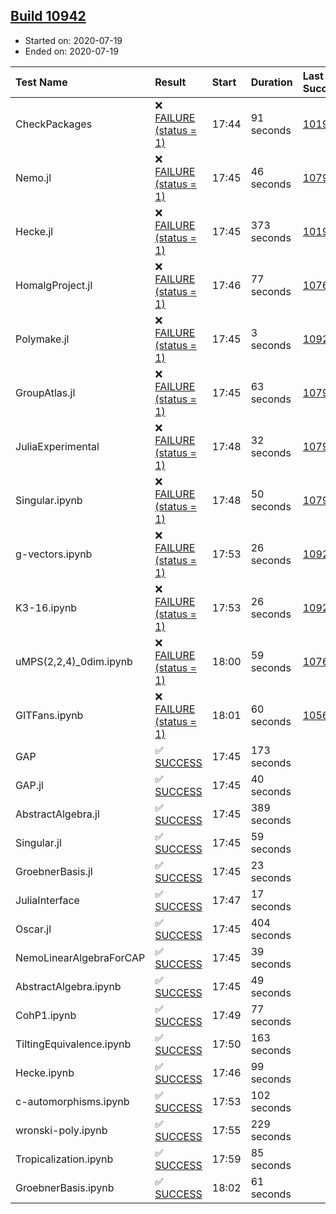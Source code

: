## [Build 10942](https://oscarci.mathematik.uni-kl.de/job/oscar/10942/)

* Started on: 2020-07-19
* Ended on: 2020-07-19

| Test Name    | Result | Start | Duration | Last Success | First Failure |
|:-------------|:-------|:------|:---------|:-------------|:--------------|
| CheckPackages | ❌ [FAILURE (status = 1)](https://oscarci.mathematik.uni-kl.de/job/oscar/10942/artifact/logs/build-10942/CheckPackages.log) | 17:44 | 91 seconds | [10197](https://oscarci.mathematik.uni-kl.de/job/oscar/10197/) | [10198](https://oscarci.mathematik.uni-kl.de/job/oscar/10198/) |
| Nemo.jl | ❌ [FAILURE (status = 1)](https://oscarci.mathematik.uni-kl.de/job/oscar/10942/artifact/logs/build-10942/Nemo.jl.log) | 17:45 | 46 seconds | [10790](https://oscarci.mathematik.uni-kl.de/job/oscar/10790/) | [10791](https://oscarci.mathematik.uni-kl.de/job/oscar/10791/) |
| Hecke.jl | ❌ [FAILURE (status = 1)](https://oscarci.mathematik.uni-kl.de/job/oscar/10942/artifact/logs/build-10942/Hecke.jl.log) | 17:45 | 373 seconds | [10197](https://oscarci.mathematik.uni-kl.de/job/oscar/10197/) | [10198](https://oscarci.mathematik.uni-kl.de/job/oscar/10198/) |
| HomalgProject.jl | ❌ [FAILURE (status = 1)](https://oscarci.mathematik.uni-kl.de/job/oscar/10942/artifact/logs/build-10942/HomalgProject.jl.log) | 17:46 | 77 seconds | [10765](https://oscarci.mathematik.uni-kl.de/job/oscar/10765/) | [10766](https://oscarci.mathematik.uni-kl.de/job/oscar/10766/) |
| Polymake.jl | ❌ [FAILURE (status = 1)](https://oscarci.mathematik.uni-kl.de/job/oscar/10942/artifact/logs/build-10942/Polymake.jl.log) | 17:45 | 3 seconds | [10920](https://oscarci.mathematik.uni-kl.de/job/oscar/10920/) | [10921](https://oscarci.mathematik.uni-kl.de/job/oscar/10921/) |
| GroupAtlas.jl | ❌ [FAILURE (status = 1)](https://oscarci.mathematik.uni-kl.de/job/oscar/10942/artifact/logs/build-10942/GroupAtlas.jl.log) | 17:45 | 63 seconds | [10790](https://oscarci.mathematik.uni-kl.de/job/oscar/10790/) | [10791](https://oscarci.mathematik.uni-kl.de/job/oscar/10791/) |
| JuliaExperimental | ❌ [FAILURE (status = 1)](https://oscarci.mathematik.uni-kl.de/job/oscar/10942/artifact/logs/build-10942/JuliaExperimental.log) | 17:48 | 32 seconds | [10790](https://oscarci.mathematik.uni-kl.de/job/oscar/10790/) | [10791](https://oscarci.mathematik.uni-kl.de/job/oscar/10791/) |
| Singular.ipynb | ❌ [FAILURE (status = 1)](https://oscarci.mathematik.uni-kl.de/job/oscar/10942/artifact/logs/build-10942/Singular.ipynb.log) | 17:48 | 50 seconds | [10790](https://oscarci.mathematik.uni-kl.de/job/oscar/10790/) | [10791](https://oscarci.mathematik.uni-kl.de/job/oscar/10791/) |
| g-vectors.ipynb | ❌ [FAILURE (status = 1)](https://oscarci.mathematik.uni-kl.de/job/oscar/10942/artifact/logs/build-10942/g-vectors.ipynb.log) | 17:53 | 26 seconds | [10920](https://oscarci.mathematik.uni-kl.de/job/oscar/10920/) | [10921](https://oscarci.mathematik.uni-kl.de/job/oscar/10921/) |
| K3-16.ipynb | ❌ [FAILURE (status = 1)](https://oscarci.mathematik.uni-kl.de/job/oscar/10942/artifact/logs/build-10942/K3-16.ipynb.log) | 17:53 | 26 seconds | [10920](https://oscarci.mathematik.uni-kl.de/job/oscar/10920/) | [10921](https://oscarci.mathematik.uni-kl.de/job/oscar/10921/) |
| uMPS(2,2,4)_0dim.ipynb | ❌ [FAILURE (status = 1)](https://oscarci.mathematik.uni-kl.de/job/oscar/10942/artifact/logs/build-10942/uMPS-2-2-4-_0dim.ipynb.log) | 18:00 | 59 seconds | [10765](https://oscarci.mathematik.uni-kl.de/job/oscar/10765/) | [10766](https://oscarci.mathematik.uni-kl.de/job/oscar/10766/) |
| GITFans.ipynb | ❌ [FAILURE (status = 1)](https://oscarci.mathematik.uni-kl.de/job/oscar/10942/artifact/logs/build-10942/GITFans.ipynb.log) | 18:01 | 60 seconds | [10566](https://oscarci.mathematik.uni-kl.de/job/oscar/10566/) | [10567](https://oscarci.mathematik.uni-kl.de/job/oscar/10567/) |
| GAP | ✅ [SUCCESS](https://oscarci.mathematik.uni-kl.de/job/oscar/10942/artifact/logs/build-10942/GAP.log) | 17:45 | 173 seconds |  |  |
| GAP.jl | ✅ [SUCCESS](https://oscarci.mathematik.uni-kl.de/job/oscar/10942/artifact/logs/build-10942/GAP.jl.log) | 17:45 | 40 seconds |  |  |
| AbstractAlgebra.jl | ✅ [SUCCESS](https://oscarci.mathematik.uni-kl.de/job/oscar/10942/artifact/logs/build-10942/AbstractAlgebra.jl.log) | 17:45 | 389 seconds |  |  |
| Singular.jl | ✅ [SUCCESS](https://oscarci.mathematik.uni-kl.de/job/oscar/10942/artifact/logs/build-10942/Singular.jl.log) | 17:45 | 59 seconds |  |  |
| GroebnerBasis.jl | ✅ [SUCCESS](https://oscarci.mathematik.uni-kl.de/job/oscar/10942/artifact/logs/build-10942/GroebnerBasis.jl.log) | 17:45 | 23 seconds |  |  |
| JuliaInterface | ✅ [SUCCESS](https://oscarci.mathematik.uni-kl.de/job/oscar/10942/artifact/logs/build-10942/JuliaInterface.log) | 17:47 | 17 seconds |  |  |
| Oscar.jl | ✅ [SUCCESS](https://oscarci.mathematik.uni-kl.de/job/oscar/10942/artifact/logs/build-10942/Oscar.jl.log) | 17:45 | 404 seconds |  |  |
| NemoLinearAlgebraForCAP | ✅ [SUCCESS](https://oscarci.mathematik.uni-kl.de/job/oscar/10942/artifact/logs/build-10942/NemoLinearAlgebraForCAP.log) | 17:45 | 39 seconds |  |  |
| AbstractAlgebra.ipynb | ✅ [SUCCESS](https://oscarci.mathematik.uni-kl.de/job/oscar/10942/artifact/logs/build-10942/AbstractAlgebra.ipynb.log) | 17:45 | 49 seconds |  |  |
| CohP1.ipynb | ✅ [SUCCESS](https://oscarci.mathematik.uni-kl.de/job/oscar/10942/artifact/logs/build-10942/CohP1.ipynb.log) | 17:49 | 77 seconds |  |  |
| TiltingEquivalence.ipynb | ✅ [SUCCESS](https://oscarci.mathematik.uni-kl.de/job/oscar/10942/artifact/logs/build-10942/TiltingEquivalence.ipynb.log) | 17:50 | 163 seconds |  |  |
| Hecke.ipynb | ✅ [SUCCESS](https://oscarci.mathematik.uni-kl.de/job/oscar/10942/artifact/logs/build-10942/Hecke.ipynb.log) | 17:46 | 99 seconds |  |  |
| c-automorphisms.ipynb | ✅ [SUCCESS](https://oscarci.mathematik.uni-kl.de/job/oscar/10942/artifact/logs/build-10942/c-automorphisms.ipynb.log) | 17:53 | 102 seconds |  |  |
| wronski-poly.ipynb | ✅ [SUCCESS](https://oscarci.mathematik.uni-kl.de/job/oscar/10942/artifact/logs/build-10942/wronski-poly.ipynb.log) | 17:55 | 229 seconds |  |  |
| Tropicalization.ipynb | ✅ [SUCCESS](https://oscarci.mathematik.uni-kl.de/job/oscar/10942/artifact/logs/build-10942/Tropicalization.ipynb.log) | 17:59 | 85 seconds |  |  |
| GroebnerBasis.ipynb | ✅ [SUCCESS](https://oscarci.mathematik.uni-kl.de/job/oscar/10942/artifact/logs/build-10942/GroebnerBasis.ipynb.log) | 18:02 | 61 seconds |  |  |
